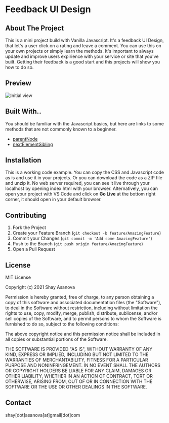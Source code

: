 # Feedback UI Design

## About The Project

This is a mini project build with Vanilla Javascript. It's a feedback UI Design, that let's a user click on a rating and leave a comment.
You can use this on your own projects or simply learn the methods.
It's important to always update and improve users expirience with your service or site that you've built. Getting their feedback is a good start and this projects will show you how to do so.

## Preview

![Initial view](media/image1.gif)

## Built With..

You should be familiar with the Javascript basics, but here are links to some methods that are not commonly known to a beginner.

- [parentNode](https://developer.mozilla.org/en-US/docs/Web/API/Node/parentNode)
- [nextElementSibling](https://developer.mozilla.org/en-US/docs/Web/API/Element/nextElementSibling)

## Installation

This is a working code example.
You can copy the CSS and Javascript code as is and use it in your projects.
Or you can download the code as a ZIP file and unzip it. No web server required, you can see it live through your localhost by opening index.html with your browser. Alternatively, you can open your project with VS Code and click on **Go Live** at the bottom right corner, it should open in your default browser.

## Contributing

1. Fork the Project
2. Create your Feature Branch (`git checkout -b feature/AmazingFeature`)
3. Commit your Changes (`git commit -m 'Add some AmazingFeature'`)
4. Push to the Branch (`git push origin feature/AmazingFeature`)
5. Open a Pull Request

## License

MIT License

Copyright (c) 2021 Shay Asanova

Permission is hereby granted, free of charge, to any person obtaining a copy
of this software and associated documentation files (the "Software"), to deal
in the Software without restriction, including without limitation the rights
to use, copy, modify, merge, publish, distribute, sublicense, and/or sell
copies of the Software, and to permit persons to whom the Software is
furnished to do so, subject to the following conditions:

The above copyright notice and this permission notice shall be included in all
copies or substantial portions of the Software.

THE SOFTWARE IS PROVIDED "AS IS", WITHOUT WARRANTY OF ANY KIND, EXPRESS OR
IMPLIED, INCLUDING BUT NOT LIMITED TO THE WARRANTIES OF MERCHANTABILITY,
FITNESS FOR A PARTICULAR PURPOSE AND NONINFRINGEMENT. IN NO EVENT SHALL THE
AUTHORS OR COPYRIGHT HOLDERS BE LIABLE FOR ANY CLAIM, DAMAGES OR OTHER
LIABILITY, WHETHER IN AN ACTION OF CONTRACT, TORT OR OTHERWISE, ARISING FROM,
OUT OF OR IN CONNECTION WITH THE SOFTWARE OR THE USE OR OTHER DEALINGS IN THE
SOFTWARE.

## Contact

shay[dot]asanova[at]gmail[dot]com
